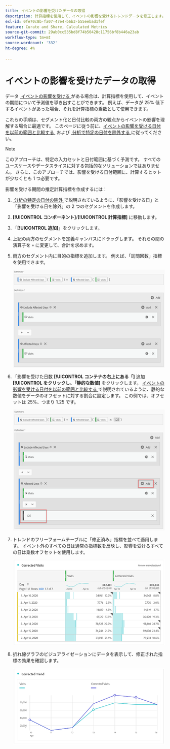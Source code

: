 ```yaml
---
title: イベントの影響を受けたデータの取得
description: 計算指標を使用して、イベントの影響を受けるトレンドデータを修正します。
exl-id: 0fe70c8b-fa07-47e4-b6b3-b55eebad1fef
feature: Curate and Share, Calculated Metrics
source-git-commit: 29ab0cc535bd8f74b50428c11756bf8b446a23ab
workflow-type: tm+mt
source-wordcount: '332'
ht-degree: 4%

---
```


# イベントの影響を受けたデータの取得

データ [&#x200B; イベントの影響を受ける &#x200B;](overview.md) がある場合は、計算指標を使用して、イベントの期間について予測値を導き出すことができます。 例えば、データが 25% 低下するイベントがあった場合、それを計算指標の乗数として使用できます。

これらの手順は、セグメント化と日付比較の両方の観点からイベントの影響を理解する場合に最適です。 このページに従う前に、[&#x200B; イベントの影響を受ける日付を以前の範囲と比較する &#x200B;](compare-dates.md) および [&#x200B; 分析で特定の日付を除外する &#x200B;](segments.md) に従ってください。

>[!NOTE]
>
>このアプローチは、特定の入力セットと日付範囲に基づく予測です。 すべてのユースケースやデータスライスに対する包括的なソリューションではありません。 さらに、このアプローチでは、影響を受ける日付範囲に、計算するヒットが少なくとも 1 つ必要です。

影響を受ける期間の推定計算指標を作成するには：

1. [&#x200B; 分析の特定の日付の除外 &#x200B;](segments.md) で説明されているように、「影響を受ける日」と「影響を受ける日を除外」の 2 つのセグメントを作成します。
2. **[!UICONTROL コンポーネント]**/**[!UICONTROL 計算指標]** に移動します。
3. 「**[!UICONTROL 追加]**」をクリックします。
4. 上記の両方のセグメントを定義キャンバスにドラッグします。 それらの間の演算子を `+` に変更して、合計を求めます。
5. 両方のセグメント内に目的の指標を追加します。 例えば、「訪問回数」指標を使用できます。

   ![セグメントビルダー](assets/event_segment_builder.png)

6. 「影響を受けた日数 **[!UICONTROL コンテナの右上にある「]** 追加 **[!UICONTROL をクリックし、「静的な数値]** をクリックします。 [&#x200B; イベントの影響を受ける日付を以前の範囲と比較する &#x200B;](compare-dates.md) で説明されているように、静的な数値をデータのオフセットに対する割合に設定します。 この例では、オフセットは 25%、つまり 1.25 です。

   ![&#x200B; 静的な数値 &#x200B;](assets/event_static_number.png)

7. トレンドのフリーフォームテーブルに「修正済み」指標を並べて適用します。 イベント外のすべての日は通常の指標数を反映し、影響を受けるすべての日は乗数オフセットを使用します。

   ![&#x200B; 修正された指標 &#x200B;](assets/event_corrected.png)

8. 折れ線グラフのビジュアライゼーションにデータを表示して、修正された指標の効果を確認します。

   ![&#x200B; 修正された行 &#x200B;](assets/event_line.png)
